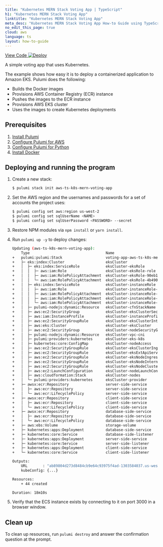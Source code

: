 ```yaml
---
title: "Kubernetes MERN Stack Voting App | TypeScript"
h1: "Kubernetes MERN Stack Voting App"
linktitle: "Kubernetes MERN Stack Voting App"
meta_desc: "Kubernetes MERN Stack Voting App How-to Guide using TypeScript"
no_edit_this_page: true
cloud: aws
language: ts
layout: how-to-guide
---
```


<!-- WARNING: this page was generated by a tool. Do not edit it by hand. -->
<!-- To change it, please see https://github.com/pulumi/docs/tree/master/tools/mktutorial. -->

<p class="mb-4 flex">
    <a class="flex flex-wrap items-center rounded-md font-display text-lg text-white bg-blue-600 border-2 border-blue-600 px-2 mr-2 whitespace-no-wrap hover:text-white" style="height: 45px;" href="https://github.com/pulumi/examples/tree/master/aws-ts-k8s-mern-voting-app" target="_blank">
        <span><i class="fab fa-github pr-2"></i> View Code</span>
    </a>
    <a href="https://app.pulumi.com/new?template=https://github.com/pulumi/examples/blob/master/aws-ts-k8s-mern-voting-app/README.md" target="_blank">
        <img src="https://get.pulumi.com/new/button.svg" alt="Deploy">
    </a>
</p>


A simple voting app that uses Kubernetes.

The example shows how easy it is to deploy a containerized application to Amazon EKS. Pulumi does the following:
- Builds the Docker images
- Provisions AWS Container Registry (ECR) instance
- Pushes the images to the ECR instance
- Provisions AWS EKS cluster
- Uses the images to create Kubernetes deployments

## Prerequisites

1. [Install Pulumi](https://www.pulumi.com/docs/get-started/install/)
1. [Configure Pulumi for AWS](https://www.pulumi.com/docs/intro/cloud-providers/aws/setup/)
1. [Configure Pulumi for Python](https://www.pulumi.com/docs/intro/languages/python/)
1. [Install Docker](https://docs.docker.com/engine/installation/)

## Deploying and running the program


1. Create a new stack:

    ```bash
    $ pulumi stack init aws-ts-k8s-mern-voting-app
    ```

1. Set the AWS region and the usernames and passwords for a set of accounts the project uses:

    ```bash
    $ pulumi config set aws:region us-west-2
    $ pulumi config set sqlUserName <NAME>
    $ pulumi config set sqlUserPassword <PASSWORD> --secret
    ```

1. Restore NPM modules via `npm install` or `yarn install`.

1. Run `pulumi up -y` to deploy changes:
    ```bash
    Updating (aws-ts-k8s-mern-voting-app):
        Type                                   Name                                          Status       Info
    +   pulumi:pulumi:Stack                    voting-app-aws-ts-k8s-mern-voting-app         created     
    +   ├─ eks:index:Cluster                   eksCluster                                    created     
    +   │  ├─ eks:index:ServiceRole            eksCluster-eksRole                            created     
    +   │  │  ├─ aws:iam:Role                  eksCluster-eksRole-role                       created     
    +   │  │  ├─ aws:iam:RolePolicyAttachment  eksCluster-eksRole-90eb1c99                   created     
    +   │  │  └─ aws:iam:RolePolicyAttachment  eksCluster-eksRole-4b490823                   created     
    +   │  ├─ eks:index:ServiceRole            eksCluster-instanceRole                       created     
    +   │  │  ├─ aws:iam:Role                  eksCluster-instanceRole-role                  created     
    +   │  │  ├─ aws:iam:RolePolicyAttachment  eksCluster-instanceRole-e1b295bd              created     
    +   │  │  ├─ aws:iam:RolePolicyAttachment  eksCluster-instanceRole-3eb088f2              created     
    +   │  │  └─ aws:iam:RolePolicyAttachment  eksCluster-instanceRole-03516f97              created     
    +   │  ├─ pulumi-nodejs:dynamic:Resource   eksCluster-cfnStackName                       created     
    +   │  ├─ aws:ec2:SecurityGroup            eksCluster-eksClusterSecurityGroup            created     
    +   │  ├─ aws:iam:InstanceProfile          eksCluster-instanceProfile                    created     
    +   │  ├─ aws:ec2:SecurityGroupRule        eksCluster-eksClusterInternetEgressRule       created     
    +   │  ├─ aws:eks:Cluster                  eksCluster-eksCluster                         created     
    +   │  ├─ aws:ec2:SecurityGroup            eksCluster-nodeSecurityGroup                  created     
    +   │  ├─ pulumi-nodejs:dynamic:Resource   eksCluster-vpc-cni                            created     
    +   │  ├─ pulumi:providers:kubernetes      eksCluster-eks-k8s                            created     
    +   │  ├─ kubernetes:core:ConfigMap        eksCluster-nodeAccess                         created     
    +   │  ├─ aws:ec2:SecurityGroupRule        eksCluster-eksClusterIngressRule              created     
    +   │  ├─ aws:ec2:SecurityGroupRule        eksCluster-eksExtApiServerClusterIngressRule  created     
    +   │  ├─ aws:ec2:SecurityGroupRule        eksCluster-eksNodeIngressRule                 created     
    +   │  ├─ aws:ec2:SecurityGroupRule        eksCluster-eksNodeInternetEgressRule          created     
    +   │  ├─ aws:ec2:SecurityGroupRule        eksCluster-eksNodeClusterIngressRule          created     
    +   │  ├─ aws:ec2:LaunchConfiguration      eksCluster-nodeLaunchConfiguration            created     
    +   │  ├─ aws:cloudformation:Stack         eksCluster-nodes                              created     
    +   │  └─ pulumi:providers:kubernetes      eksCluster-provider                           created     
    +   ├─ awsx:ecr:Repository                 server-side-service                           created     
    +   │  ├─ aws:ecr:Repository               server-side-service                           created     
    +   │  └─ aws:ecr:LifecyclePolicy          server-side-service                           created     
    +   ├─ awsx:ecr:Repository                 client-side-service                           created     
    +   │  ├─ aws:ecr:Repository               client-side-service                           created     
    +   │  └─ aws:ecr:LifecyclePolicy          client-side-service                           created     
    +   ├─ awsx:ecr:Repository                 database-side-service                         created     
    +   │  ├─ aws:ecr:Repository               database-side-service                         created     
    +   │  └─ aws:ecr:LifecyclePolicy          database-side-service                         created     
    +   ├─ aws:ebs:Volume                      storage-volume                                created     
    +   ├─ kubernetes:apps:Deployment          database-side-service                         created     
    +   ├─ kubernetes:core:Service             database-side-listener                        created     
    +   ├─ kubernetes:apps:Deployment          server-side-service                           created     
    +   ├─ kubernetes:core:Service             server-side-listener                          created     
    +   ├─ kubernetes:apps:Deployment          client-side-service                           created     
    +   └─ kubernetes:core:Service             client-side-listener                          created     

    Outputs:
        URL       : "ab89804d273d8484cb9e64c93975f4ad-1303584037.us-west-2.elb.amazonaws.com"
        kubeConfig: {...}

    Resources:
        + 44 created

    Duration: 18m10s
    ```

1.  Verify that the ECS instance exists by connecting to it on port 3000 in a browser window.

## Clean up

To clean up resources, run `pulumi destroy` and answer the confirmation question at the prompt.
